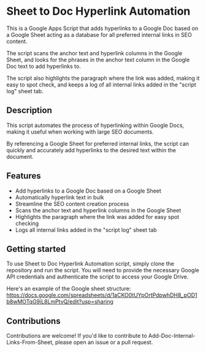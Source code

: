 # Sheet to Doc Hyperlink Automation

This is a Google Apps Script that adds hyperlinks to a Google Doc based on a Google Sheet acting as a database for all preferred internal links in SEO content. 

The script scans the anchor text and hyperlink columns in the Google Sheet, and looks for the phrases in the anchor text column in the Google Doc text to add hyperlinks to. 

The script also highlights the paragraph where the link was added, making it easy to spot check, and keeps a log of all internal links added in the "script log" sheet tab.

## Description

This script automates the process of hyperlinking within Google Docs, making it useful when working with large SEO documents. 

By referencing a Google Sheet for preferred internal links, the script can quickly and accurately add hyperlinks to the desired text within the document.

## Features

- Add hyperlinks to a Google Doc based on a Google Sheet
- Automatically hyperlink text in bulk
- Streamline the SEO content creation process
- Scans the anchor text and hyperlink columns in the Google Sheet
- Highlights the paragraph where the link was added for easy spot checking
- Logs all internal links added in the "script log" sheet tab

## Getting started

To use Sheet to Doc Hyperlink Automation script, simply clone the repository and run the script. You will need to provide the necessary Google API credentials and authenticate the script to access your Google Drive.

Here's an example of the Google sheet structure: https://docs.google.com/spreadsheets/d/1aCKO0tUYpOrtPdpwhDH8_pOD1b8wMOTqG9iL8LmPtvQ/edit?usp=sharing

## Contributions

Contributions are welcome! If you'd like to contribute to Add-Doc-Internal-Links-From-Sheet, please open an issue or a pull request.
